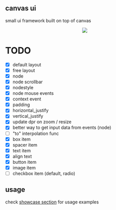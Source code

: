 ## canvas ui
small ui framework built on top of canvas

<p align="center">
  <img src="https://github.com/mezleca/canvas-ui/blob/main/static/showcase.png">
</p>

# TODO
- [x] default layout
- [x] free layout
- [x] node
- [x] node scrollbar
- [x] nodestyle
- [x] node mouse events
- [x] context event
- [x] padding
- [x] horizontal_justify
- [x] vertical_justify
- [x] update dpr on zoom / resize
- [x] better way to get input data from events (node)
- [ ] "to" interpolation func
- [x] box item
- [x] spacer item
- [x] text item
- [x] align text
- [x] button item
- [x] image item
- [ ] checkbox item (default, radio)

## usage
check [showcase section](https://github.com/mezleca/canvas-ui/tree/main/showcase) for usage examples
